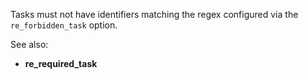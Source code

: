 Tasks must not have identifiers matching the regex configured via the
`re_forbidden_task` option.

See also:
  - **re_required_task**
